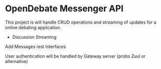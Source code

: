 # OpenDebate Messenger API

This project is will handle CRUD operations and streaming of updates for a online debating application. 

* Discussion Streaming

Add Messages rest Interfaces

User authentication will be handled by Gateway server (probs Zuul or alternative)


